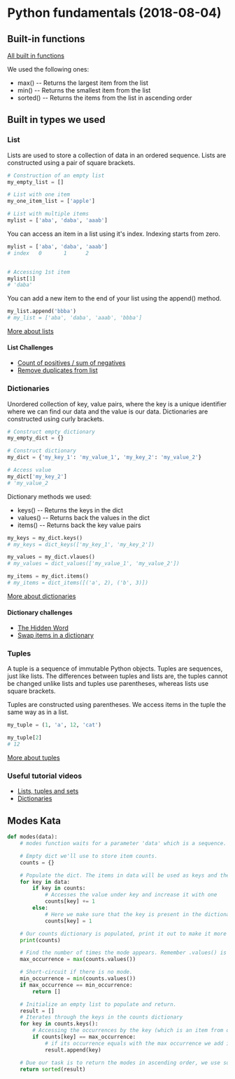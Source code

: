 # Python fundamentals (2018-08-04)

## Built-in functions

[All built in functions](https://docs.python.org/3/library/functions.html)

We used the following ones:
* max() -- Returns the largest item from the list
* min() -- Returns the smallest item from the list
* sorted() -- Returns the items from the list in ascending order


## Built in types we used

### List

Lists are used to store a collection of data in an ordered sequence.
Lists are constructed using a pair of square brackets.

```python
# Construction of an empty list
my_empty_list = []

# List with one item
my_one_item_list = ['apple']

# List with multiple items
mylist = ['aba', 'daba', 'aaab']

```
You can access an item in a list using it's index. Indexing starts from zero.

```python
mylist = ['aba', 'daba', 'aaab']
# index   0       1      2


# Accessing 1st item
mylist[1]
# 'daba'
```

You can add a new item to the end of your list using the append() method.

```python
my_list.append('bbba')
# my_list = ['aba', 'daba', 'aaab', 'bbba']
```

[More about lists](https://www.tutorialspoint.com/python/python_lists.htm)

#### List Challenges

* [Count of positives / sum of negatives](https://www.codewars.com/kata/count-of-positives-slash-sum-of-negatives)
* [Remove duplicates from list](https://www.codewars.com/kata/remove-duplicates-from-list)


### Dictionaries

Unordered collection of key, value pairs, where the key is a unique identifier where we can find our data and the value is our data.
 Dictionaries are constructed using curly brackets.
```python
# Construct empty dictionary
my_empty_dict = {}

# Construct dictionary
my_dict = {'my_key_1': 'my_value_1', 'my_key_2': 'my_value_2'}

# Access value
my_dict['my_key_2']
# 'my_value_2
```

Dictionary methods we used:
* keys() -- Returns the keys in the dict
* values() -- Returns back the values in the dict
* items() -- Returns back the key value pairs

```python
my_keys = my_dict.keys()
# my_keys = dict_keys(['my_key_1', 'my_key_2'])

my_values = my_dict.vlaues()
# my_values = dict_values(['my_value_1', 'my_value_2'])

my_items = my_dict.items()
# my_items = dict_items([('a', 2), ('b', 3)])
```

[More about dictionaries](https://www.tutorialspoint.com/python/python_dictionary.htm)

#### Dictionary challenges

* [The Hidden Word](https://www.codewars.com/kata/the-hidden-word/train/python)
* [Swap items in a dictionary](https://www.codewars.com/kata/swap-items-in-a-dictionary)

### Tuples

A tuple is a sequence of immutable Python objects. Tuples are sequences, just like lists. The differences between tuples and lists are, the tuples cannot be changed unlike lists and tuples use parentheses, whereas lists use square brackets.

Tuples are constructed using parentheses. We access items in the tuple the same way as in a list.

```python
my_tuple = (1, 'a', 12, 'cat')

my_tuple[2]
# 12
```

[More about tuples](https://www.tutorialspoint.com/python/python_tuples.htm)

### Useful tutorial videos

* [Lists, tuples and sets](https://www.youtube.com/watch?v=W8KRzm-HUcc)
* [Dictionaries](https://www.youtube.com/watch?v=daefaLgNkw0&t=42s)


## Modes Kata

```python
def modes(data):
    # modes function waits for a parameter 'data' which is a sequence. It can be a string, list, etc..

    # Empty dict we'll use to store item counts.
    counts = {}

    # Populate the dict. The items in data will be used as keys and the values will be the number occurrence of that item in the list
    for key in data:
        if key in counts:
            # Accesses the value under key and increase it with one
            counts[key] += 1
        else:
            # Here we make sure that the key is present in the dictionary and set it to 1
            counts[key] = 1

    # Our counts dictionary is populated, print it out to make it more understandable
    print(counts)

    # Find the number of times the mode appears. Remember .values() is a dictionary method.
    max_occurrence = max(counts.values())

    # Short-circuit if there is no mode.
    min_occurrence = min(counts.values())
    if max_occurrence == min_occurrence:
        return []

    # Initialize an empty list to populate and return.
    result = []
    # Iterates through the keys in the counts dictionary
    for key in counts.keys():
        # Accessing the occurrences by the key (which is an item from our original dictionary)
        if counts[key] == max_occurrence:
            # if its occurrence equals with the max occurrence we add it to the result list
            result.append(key)

    # Due our task is to return the modes in ascending order, we use sorted() built in function to sort it for us.
    return sorted(result)
```
